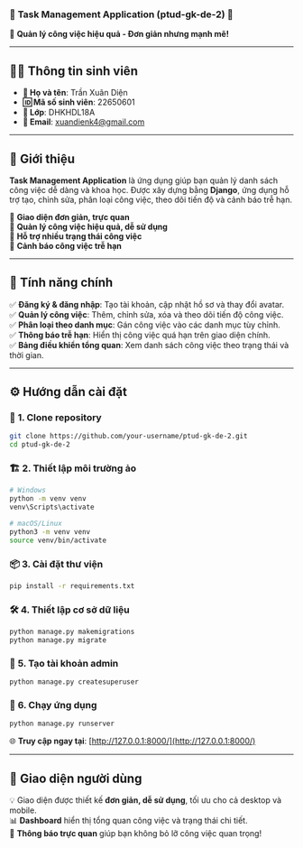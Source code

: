 ### 🌟 **Task Management Application (ptud-gk-de-2)** 🌟  

📌 **Quản lý công việc hiệu quả - Đơn giản nhưng mạnh mẽ!**  

---

## 🧑‍🎓 **Thông tin sinh viên**  
- **👤 Họ và tên**: Trần Xuân Diện  
- **🆔 Mã số sinh viên**: 22650601  
- **🏫 Lớp**: DHKHDL18A  
- **📧 Email**: xuandienk4@gmail.com  

---

## 🚀 **Giới thiệu**  
**Task Management Application** là ứng dụng giúp bạn quản lý danh sách công việc dễ dàng và khoa học. Được xây dựng bằng **Django**, ứng dụng hỗ trợ tạo, chỉnh sửa, phân loại công việc, theo dõi tiến độ và cảnh báo trễ hạn.  

🔹 **Giao diện đơn giản, trực quan**  
🔹 **Quản lý công việc hiệu quả, dễ sử dụng**  
🔹 **Hỗ trợ nhiều trạng thái công việc**  
🔹 **Cảnh báo công việc trễ hạn**  

---

## 🎯 **Tính năng chính**  
✅ **Đăng ký & đăng nhập**: Tạo tài khoản, cập nhật hồ sơ và thay đổi avatar.  
✅ **Quản lý công việc**: Thêm, chỉnh sửa, xóa và theo dõi tiến độ công việc.  
✅ **Phân loại theo danh mục**: Gán công việc vào các danh mục tùy chỉnh.  
✅ **Thông báo trễ hạn**: Hiển thị công việc quá hạn trên giao diện chính.  
✅ **Bảng điều khiển tổng quan**: Xem danh sách công việc theo trạng thái và thời gian.  

---

## ⚙️ **Hướng dẫn cài đặt**  

### 🔽 **1. Clone repository**  
```bash
git clone https://github.com/your-username/ptud-gk-de-2.git
cd ptud-gk-de-2
```

### 🏗 **2. Thiết lập môi trường ảo**  
```bash
# Windows
python -m venv venv
venv\Scripts\activate

# macOS/Linux
python3 -m venv venv
source venv/bin/activate
```

### 📦 **3. Cài đặt thư viện**  
```bash
pip install -r requirements.txt
```

### 🛠 **4. Thiết lập cơ sở dữ liệu**  
```bash
python manage.py makemigrations
python manage.py migrate
```

### 🔑 **5. Tạo tài khoản admin**  
```bash
python manage.py createsuperuser
```

### 🚀 **6. Chạy ứng dụng**  
```bash
python manage.py runserver
```
🌐 **Truy cập ngay tại**: [http://127.0.0.1:8000/](http://127.0.0.1:8000/)  

---

## 🎨 **Giao diện người dùng**  
💡 Giao diện được thiết kế **đơn giản, dễ sử dụng**, tối ưu cho cả desktop và mobile.  
📊 **Dashboard** hiển thị tổng quan công việc và trạng thái chi tiết.  
🔔 **Thông báo trực quan** giúp bạn không bỏ lỡ công việc quan trọng!  
